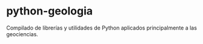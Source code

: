 # python-geologia
Compilado de librerías y utilidades de Python aplicados principalmente a las geociencias.
